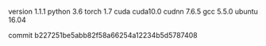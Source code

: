 version 1.1.1
python 3.6
torch 1.7
cuda cuda10.0
cudnn 7.6.5
gcc 5.5.0
ubuntu 16.04

commit b227251be5abb82f58a66254a12234b5d5787408
